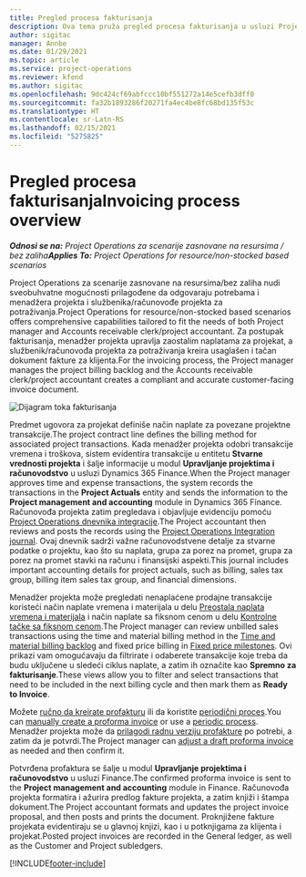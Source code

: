 ```yaml
---
title: Pregled procesa fakturisanja
description: Ova tema pruža pregled procesa fakturisanja u usluzi Project Operations za scenarije zasnovane na resursima/bez zaliha.
author: sigitac
manager: Annbe
ms.date: 01/29/2021
ms.topic: article
ms.service: project-operations
ms.reviewer: kfend
ms.author: sigitac
ms.openlocfilehash: 9dc424cf69abfccc10bf551272a14e5cefb3dff0
ms.sourcegitcommit: fa32b1893286f20271fa4ec4be8fc68bd135f53c
ms.translationtype: HT
ms.contentlocale: sr-Latn-RS
ms.lasthandoff: 02/15/2021
ms.locfileid: "5275825"
---
```

# <a name="invoicing-process-overview"></a><span data-ttu-id="8b03c-103">Pregled procesa fakturisanja</span><span class="sxs-lookup"><span data-stu-id="8b03c-103">Invoicing process overview</span></span>

<span data-ttu-id="8b03c-104">_**Odnosi se na:** Project Operations za scenarije zasnovane na resursima / bez zaliha_</span><span class="sxs-lookup"><span data-stu-id="8b03c-104">_**Applies To:** Project Operations for resource/non-stocked based scenarios_</span></span>

<span data-ttu-id="8b03c-105">Project Operations za scenarije zasnovane na resursima/bez zaliha nudi sveobuhvatne mogućnosti prilagođene da odgovaraju potrebama i menadžera projekta i službenika/računovođe projekta za potraživanja.</span><span class="sxs-lookup"><span data-stu-id="8b03c-105">Project Operations for resource/non-stocked based scenarios offers comprehensive capabilities tailored to fit the needs of both Project manager and Accounts receivable clerk/project accountant.</span></span> <span data-ttu-id="8b03c-106">Za postupak fakturisanja, menadžer projekta upravlja zaostalim naplatama za projekat, a službenik/računovođa projekta za potraživanja kreira usaglašen i tačan dokument fakture za klijenta.</span><span class="sxs-lookup"><span data-stu-id="8b03c-106">For the invoicing process, the Project manager manages the project billing backlog and the Accounts receivable clerk/project accountant creates a compliant and accurate customer-facing invoice document.</span></span>

![Dijagram toka fakturisanja](./media/invoicing-flow.png)

<span data-ttu-id="8b03c-108">Predmet ugovora za projekat definiše način naplate za povezane projektne transakcije.</span><span class="sxs-lookup"><span data-stu-id="8b03c-108">The project contract line defines the billing method for associated project transactions.</span></span> <span data-ttu-id="8b03c-109">Kada menadžer projekta odobri transakcije vremena i troškova, sistem evidentira transakcije u entitetu **Stvarne vrednosti projekta** i šalje informacije u modul **Upravljanje projektima i računovodstvo** u usluzi Dynamics 365 Finance.</span><span class="sxs-lookup"><span data-stu-id="8b03c-109">When the Project manager approves time and expense transactions, the system records the transactions in the **Project Actuals** entity and sends the information to the **Project management and accounting** module in Dynamics 365 Finance.</span></span> <span data-ttu-id="8b03c-110">Računovođa projekta zatim pregledava i objavljuje evidenciju pomoću [Project Operations dnevnika integracije](../project-accounting/project-operations-integration-journal.md).</span><span class="sxs-lookup"><span data-stu-id="8b03c-110">The Project accountant then reviews and posts the records using the [Project Operations Integration journal](../project-accounting/project-operations-integration-journal.md).</span></span> <span data-ttu-id="8b03c-111">Ovaj dnevnik sadrži važne računovodstvene detalje za stvarne podatke o projektu, kao što su naplata, grupa za porez na promet, grupa za porez na promet stavki na računu i finansijski aspekti.</span><span class="sxs-lookup"><span data-stu-id="8b03c-111">This journal includes important accounting details for project actuals, such as billing, sales tax group, billing item sales tax group, and financial dimensions.</span></span>

<span data-ttu-id="8b03c-112">Menadžer projekta može pregledati nenaplaćene prodajne transakcije koristeći način naplate vremena i materijala u delu [Preostala naplata vremena i materijala](../proforma-invoicing/manage-billing-backlog.md#time-and-material-billing-backlog) i način naplate sa fiksnom cenom u delu [Kontrolne tačke sa fiksnom cenom](../proforma-invoicing/manage-billing-backlog.md#fixed-price-milestones).</span><span class="sxs-lookup"><span data-stu-id="8b03c-112">The Project manager can review unbilled sales transactions using the time and material billing method in the [Time and material billing backlog](../proforma-invoicing/manage-billing-backlog.md#time-and-material-billing-backlog) and fixed price billing in [Fixed price milestones](../proforma-invoicing/manage-billing-backlog.md#fixed-price-milestones).</span></span> <span data-ttu-id="8b03c-113">Ovi prikazi vam omogućavaju da filtrirate i odaberete transakcije koje treba da budu uključene u sledeći ciklus naplate, a zatim ih označite kao **Spremno za fakturisanje**.</span><span class="sxs-lookup"><span data-stu-id="8b03c-113">These views allow you to filter and select transactions that need to be included in the next billing cycle and then mark them as **Ready to Invoice**.</span></span>

<span data-ttu-id="8b03c-114">Možete [ručno da kreirate profakturu](../proforma-invoicing/create-manual-proforma-invoice.md) ili da koristite [periodični proces](../proforma-invoicing/configure-automated-invoice-creation.md).</span><span class="sxs-lookup"><span data-stu-id="8b03c-114">You can [manually create a proforma invoice](../proforma-invoicing/create-manual-proforma-invoice.md) or use a [periodic process](../proforma-invoicing/configure-automated-invoice-creation.md).</span></span> <span data-ttu-id="8b03c-115">Menadžer projekta može da [prilagodi radnu verziju profakture](../proforma-invoicing/manage-proforma-invoice.md) po potrebi, a zatim da je potvrdi.</span><span class="sxs-lookup"><span data-stu-id="8b03c-115">The Project manager can [adjust a draft proforma invoice](../proforma-invoicing/manage-proforma-invoice.md) as needed and then confirm it.</span></span>

<span data-ttu-id="8b03c-116">Potvrđena profaktura se šalje u modul **Upravljanje projektima i računovodstvo** u usluzi Finance.</span><span class="sxs-lookup"><span data-stu-id="8b03c-116">The confirmed proforma invoice is sent to the **Project management and accounting** module in Finance.</span></span> <span data-ttu-id="8b03c-117">Računovođa projekta formatira i ažurira predlog fakture projekta, a zatim knjiži i štampa dokument.</span><span class="sxs-lookup"><span data-stu-id="8b03c-117">The Project accountant formats and updates the project invoice proposal, and then posts and prints the document.</span></span> <span data-ttu-id="8b03c-118">Proknjižene fakture projekata evidentiraju se u glavnoj knjizi, kao i u potknjigama za klijenta i projekat.</span><span class="sxs-lookup"><span data-stu-id="8b03c-118">Posted project invoices are recorded in the General ledger, as well as the Customer and Project subledgers.</span></span>


[!INCLUDE[footer-include](../includes/footer-banner.md)]